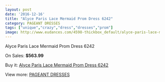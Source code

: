 ```yaml
---
layout: post
date: '2016-12-16'
title: "Alyce Paris Lace Mermaid Prom Dress 6242"
category: PAGEANT DRESSES
tags: ["unique","crazy","dress","dresses","prom"]
image: http://www.eudances.com/4598-thickbox_default/alyce-paris-lace-mermaid-prom-dress-6242.jpg
---
```

Alyce Paris Lace Mermaid Prom Dress 6242

On Sales: **$563.99**
<a href="https://www.eudances.com/en/pageant-dresses/1543-alyce-paris-lace-mermaid-prom-dress-6242.html"><amp-img layout="responsive" width="600" height="600" src="//www.eudances.com/4598-thickbox_default/alyce-paris-lace-mermaid-prom-dress-6242.jpg" alt="Alyce Paris Lace Mermaid Prom Dress 6242 0" /></a>
<a href="https://www.eudances.com/en/pageant-dresses/1543-alyce-paris-lace-mermaid-prom-dress-6242.html"><amp-img layout="responsive" width="600" height="600" src="//www.eudances.com/4599-thickbox_default/alyce-paris-lace-mermaid-prom-dress-6242.jpg" alt="Alyce Paris Lace Mermaid Prom Dress 6242 1" /></a>

Buy it: [Alyce Paris Lace Mermaid Prom Dress 6242](https://www.eudances.com/en/pageant-dresses/1543-alyce-paris-lace-mermaid-prom-dress-6242.html "Alyce Paris Lace Mermaid Prom Dress 6242")

View more: [PAGEANT DRESSES](https://www.eudances.com/en/16-pageant-dresses "PAGEANT DRESSES")